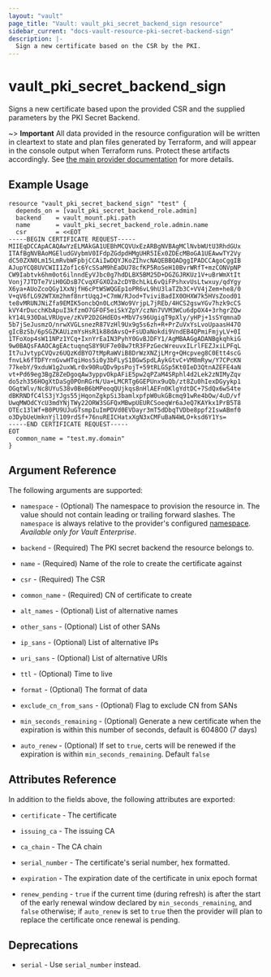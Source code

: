 ```yaml
---
layout: "vault"
page_title: "Vault: vault_pki_secret_backend_sign resource"
sidebar_current: "docs-vault-resource-pki-secret-backend-sign"
description: |-
  Sign a new certificate based on the CSR by the PKI.
---
```


# vault\_pki\_secret\_backend\_sign

Signs a new certificate based upon the provided CSR and the supplied parameters by the PKI Secret Backend.

~> **Important** All data provided in the resource configuration will be
written in cleartext to state and plan files generated by Terraform, and
will appear in the console output when Terraform runs. Protect these
artifacts accordingly. See
[the main provider documentation](../index.html)
for more details.

## Example Usage

```hcl
resource "vault_pki_secret_backend_sign" "test" {
  depends_on = [vault_pki_secret_backend_role.admin]
  backend    = vault_mount.pki.path
  name       = vault_pki_secret_backend_role.admin.name
  csr        = <<EOT
-----BEGIN CERTIFICATE REQUEST-----
MIIEqDCCApACAQAwYzELMAkGA1UEBhMCQVUxEzARBgNVBAgMClNvbWUtU3RhdGUx
ITAfBgNVBAoMGEludGVybmV0IFdpZGdpdHMgUHR5IEx0ZDEcMBoGA1UEAwwTY2Vy
dC50ZXN0Lm15LmRvbWFpbjCCAiIwDQYJKoZIhvcNAQEBBQADggIPADCCAgoCggIB
AJupYCQ8UVCWII1Zof1c6YcSSaM9hEaDU78cfKP5RoSeH10BvrWRfT+mzCONVpNP
CW9Iabtvk6hm0ot6ilnndEyVJbc0g7hdDLBX5BM25D+DGZGJRKUz1V+uBrWmXtIt
Vonj7JTDTe7ViH0GDsB7CvqXFGXO2a2cDYBchLkL6vQiFPshxvUsLtwxuy/qdYgy
X6ya+AUoZcoQGy1XxNjfH6cPtWSWQGEp1oPR6vL9hU3laTZb3C+VV4jZem+he8/0
V+qV6fLG92WTXm2hmf8nrtUqqJ+C7mW/RJod+TviviBadIX0OHXW7k5HVsZood01
te8vMRUNJNiZfa9EMIK5oncbQn0LcM3Wo9VrjpL7jREb/4HCS2gswYGv7hzk9cCS
kVY4rDucchKbApuI3kfzmO7GFOF5eiSkYZpY/czNn7VVM3WCu6dpOX4+3rhgrZQw
kY14L930DaLVRUgve/zKVP2D2GHdEOs+MbV7s96UgigT9pXly/yHPj+1sSYqmnaD
5b7jSeJusmzO/nrwXVGLsnezR87VzHl9Ux9g5s6zh+R+PrZuVxYsLvoUpaasH47O
gIcBzSb/6pSGZKAUizmYsHsR1k88dAvsQ+FsUDaNokdi9VndEB4QPmiFmjyLV+0I
1TFoXop4sW11NPz1YCq+IxnYrEaIN3PyhY0GvBJDFY1/AgMBAAGgADANBgkqhkiG
9w0BAQsFAAOCAgEActuqnqS8Y9UF7e08w7tR3FPzGecWreuvxILrlFEZJxiLPFqL
It7uJvtypCVQvz6UQzKdBYO7tMpRaWViB8DrWzXNZjLMrg+QHcpveg8C0Ett4scG
fnvLk6fTDFYrnGvwHTqiHos5i0y3bFLyS1BGwSpdLAykGtvC+VM8mRyw/Y7CPcKN
77kebY/9xduW1g2uxWLr0x90RuQDv9psPojT+59tRLGSp5Kt0IeD3QtnAZEFE4aN
vt+Pd69eg3BgZ8ZeDgoqAw3yppvOkpAFiE5pw2qPZaM4SRphl4d2Lek2zNIMyZqv
do5zh356HOgXtDaSg0POnRGrN/Ua+LMCRTg6GEPUnx9uQb/zt8Zu0hIexDGyykp1
OGqtWlv/Nc8UYuS38v0BeB6bMPeoqQUjkqs8nHlAEFn0KlgYdtDC+7SdQx6wS4te
dBKRNDfC4lS3jYJgs55jHqonZgkpSi3bamlxpfpW0ukGBcmq91wRe4bOw/4uD/vf
UwqMWOdCYcU3mdYNjTWy22ORW3SGFQxMBwpUEURCSoeqWr6aJeQ7KAYkx1PrB5T8
OTEc13lWf+B0PU9UJuGTsmpIuImPDVd0EVDayr3mT5dDbqTVDbe8ppf2IswABmf0
o3DybUeUmknYjl109rdSf+76nuREICHatxXgN3xCMFuBaN4WLO+ksd6Y1Ys=
-----END CERTIFICATE REQUEST-----
EOT
  common_name = "test.my.domain"
}
```

## Argument Reference

The following arguments are supported:

* `namespace` - (Optional) The namespace to provision the resource in.
  The value should not contain leading or trailing forward slashes.
  The `namespace` is always relative to the provider's configured [namespace](/docs/providers/vault#namespace).
   *Available only for Vault Enterprise*.

* `backend` - (Required) The PKI secret backend the resource belongs to.

* `name` - (Required) Name of the role to create the certificate against

* `csr` - (Required) The CSR

* `common_name` - (Required) CN of certificate to create

* `alt_names` - (Optional) List of alternative names

* `other_sans` - (Optional) List of other SANs

* `ip_sans` - (Optional) List of alternative IPs

* `uri_sans` - (Optional) List of alternative URIs

* `ttl` - (Optional) Time to live

* `format` - (Optional) The format of data

* `exclude_cn_from_sans` - (Optional) Flag to exclude CN from SANs

* `min_seconds_remaining` - (Optional) Generate a new certificate when the expiration is within this number of seconds, default is 604800 (7 days)

* `auto_renew` - (Optional) If set to `true`, certs will be renewed if the expiration is within `min_seconds_remaining`. Default `false`

## Attributes Reference

In addition to the fields above, the following attributes are exported:

* `certificate` - The certificate

* `issuing_ca` - The issuing CA

* `ca_chain` - The CA chain

* `serial_number` - The certificate's serial number, hex formatted.

* `expiration` - The expiration date of the certificate in unix epoch format

* `renew_pending` - `true` if the current time (during refresh) is after the start of the early renewal window declared by `min_seconds_remaining`, and `false` otherwise; if `auto_renew` is set to `true` then the provider will plan to replace the certificate once renewal is pending.

## Deprecations

* `serial` - Use `serial_number` instead.
